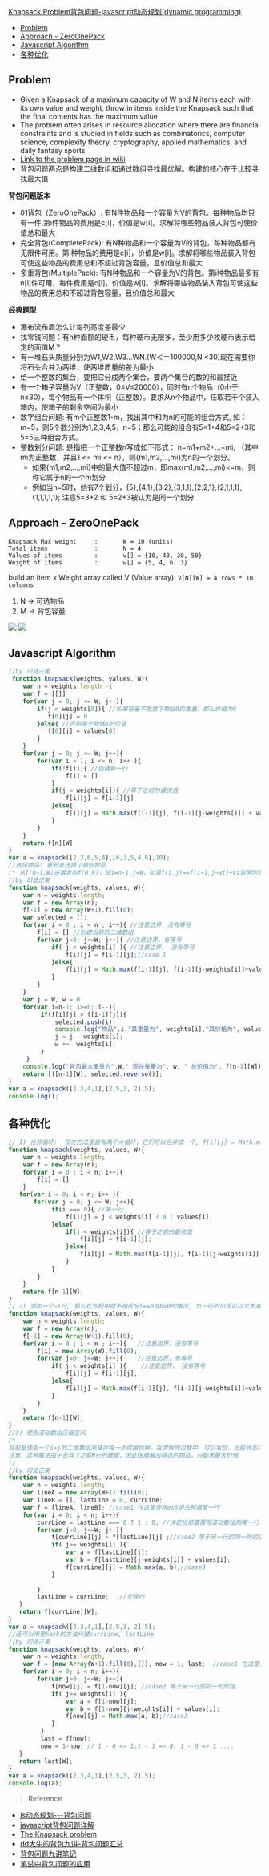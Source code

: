 [Knapsack Problem背包问题-javascript动态规划(dynamic programming)](#top)

- [Problem](#problem)
- [Approach - ZeroOnePack](#approach---zeroonepack)
- [Javascript Algorithm](#javascript-algorithm)
- [各种优化](#%E5%90%84%E7%A7%8D%E4%BC%98%E5%8C%96)

## Problem

- Given a Knapsack of a maximum capacity of W and N items each with its own value and weight, throw in items inside the Knapsack such that the final contents has the maximum value
- The problem often arises in resource allocation where there are financial constraints and is studied in fields such as combinatorics, computer science, complexity theory, cryptography, applied mathematics, and daily fantasy sports
- [Link to the problem page in wiki](https://www.javacodegeeks.com/2014/07/the-knapsack-problem.html)
- 背包问题两点是构建二维数组和通过数组寻找最优解。构建的核心在于比较寻找最大值

**背包问题版本**

- 01背包（ZeroOnePack）: 有N件物品和一个容量为V的背包。每种物品均只有一件,第i件物品的费用是c[i]，价值是w[i]。求解将哪些物品装入背包可使价值总和最大
- 完全背包(CompletePack): 有N种物品和一个容量为V的背包，每种物品都有无限件可用。第i种物品的费用是c[i]，价值是w[i]。求解将哪些物品装入背包可使这些物品的费用总和不超过背包容量，且价值总和最大
- 多重背包(MultiplePack): 有N种物品和一个容量为V的背包。第i种物品最多有n[i]件可用，每件费用是c[i]，价值是w[i]。求解将哪些物品装入背包可使这些物品的费用总和不超过背包容量，且价值总和最大

**经典题型**

- 瀑布流布局怎么让每列高度差最少
- 找零钱问题：有n种面额的硬币，每种硬币无限多，至少用多少枚硬币表示给定的面值M？
- 有一堆石头质量分别为W1,W2,W3…WN.(W＜＝100000,N <30)现在需要你将石头合并为两堆，使两堆质量的差为最小
- 给一个整数的集合，要把它分成两个集合，要两个集合的数的和最接近
- 有一个箱子容量为V（正整数，0≤V≤20000），同时有n个物品（0小于n≤30），每个物品有一个体积（正整数）。要求从n个物品中，任取若干个装入箱内，使箱子的剩余空间为最小
- 数字组合问题: 有m个正整数1-m，找出其中和为n的可能的组合方式, 如：m=5，则5个数分别为1,2,3,4,5，n=5；那么可能的组合有5=1+4和5=2+3和5=5三种组合方式。
- 整数划分问题: 是指把一个正整数n写成如下形式： n=m1+m2+...+mi; （其中mi为正整数，并且1 <= mi <= n），则{m1,m2,...,mi}为n的一个划分。 
  - 如果{m1,m2,...,mi}中的最大值不超过m，即max(m1,m2,...,mi)<=m，则称它属于n的一个m划分
  - 例如当n=5时，他有7个划分，{5},{4,1},{3,2},{3,1,1},{2,2,1},{2,1,1,1},{1,1,1,1,1};     注意5=3+2 和 5=2+3被认为是同一个划分
  
## Approach - ZeroOnePack

```
Knapsack Max weight     :       W = 10 (units)
Total items             :       N = 4
Values of items         :       v[] = {10, 40, 30, 50}
Weight of items         :       w[] = {5, 4, 6, 3}
```

build an Item x Weight array called V (Value array):   `V[N][W] = 4 rows * 10 columns`
  1. N  -> 可选物品
  2. M  -> 背包容量

![](https://i.imgur.com/cBItp6H.png)
![](https://i.imgur.com/HLoHaWI.png)

## Javascript Algorithm

```javascript
//by 司徒正美
 function knapsack(weights, values, W){
    var n = weights.length -1
    var f = [[]]
    for(var j = 0; j <= W; j++){
        if(j < weights[0]){ //如果容量不能放下物品0的重量，那么价值为0
           f[0][j] = 0
        }else{ //否则等于物体0的价值
           f[0][j] = values[0]
        }
    }
    for(var j = 0; j <= W; j++){
        for(var i = 1; i <= n; i++ ){
            if(!f[i]){ //创建新一行
                f[i] = []
            }
            if(j < weights[i]){ //等于之前的最优值
                f[i][j] = f[i-1][j]
            }else{
                f[i][j] = Math.max(f[i-1][j], f[i-1][j-weights[i]] + values[i]) 
            }
        }
    }
    return f[n][W]
}
var a = knapsack([2,2,6,5,4],[6,3,5,4,6],10);
//选择物品: 看到底选择了哪些物品
/* 从f(n−1,W)逆着走向f(0,0)，设i=n-1,j=W，如果f(i,j)==f(i−1,j−wi)+vi说明包里面有第i件物品，因此我们只要当前行不等于上一行的总价值，就能挑出第i件物品，然后j减去该物品的重量，一直找到j = 0就行了 */
//by 司徒正美
function knapsack(weights, values, W){
    var n = weights.length;
    var f = new Array(n);
    f[-1] = new Array(W+1).fill(0);
    var selected = [];
    for(var i = 0 ; i < n ; i++){ //注意边界，没有等号
        f[i] = [] //创建当前的二维数组
        for(var j=0; j<=W; j++){ //注意边界，有等号
            if( j < weights[i] ){ //注意边界， 没有等号
                f[i][j] = f[i-1][j];//case 1
            }else{
                f[i][j] = Math.max(f[i-1][j], f[i-1][j-weights[i]]+values[i]);//case 2
            }
        }
    }
    var j = W, w = 0
    for(var i=n-1; i>=0; i--){
         if(f[i][j] > f[i-1][j]){
             selected.push(i);
             console.log("物品",i,"其重量为", weights[i],"其价格为", values[i]);
             j = j - weights[i];
             w +=  weights[i];
         }
     }
    console.log("背包最大承重为",W," 现在重量为", w, " 总价值为", f[n-1][W]);
    return [f[n-1][W], selected.reverse()];
}
var a = knapsack([2,3,4,1],[2,5,3, 2],5);
console.log();
```

## 各种优化

```javascript
// 1) 合并循环:  现在方法里面有两个大循环，它们可以合并成一个, f[i][j] = Math.max(f[i-1][j], f[i-1][j-weights[i]] + values[i])
function knapsack(weights, values, W){
    var n = weights.length;
    var f = new Array(n);
    for(var i = 0 ; i < n; i++){
        f[i] = []
    }
   for(var i = 0; i < n; i++ ){
       for(var j = 0; j <= W; j++){
            if(i === 0){ //第一行
                f[i][j] = j < weights[i] ? 0 : values[i];
            }else{
                if(j < weights[i]){ //等于之前的最优值
                    f[i][j] = f[i-1][j];
                }else{
                    f[i][j] = Math.max(f[i-1][j], f[i-1][j-weights[i]] + values[i]); 
                }
            }
        }
    }
    return f[n-1][W];
}
// 2) 添加一个−1行, 那么在方程中就不用区分i==0与0>0的情况, 负一行的出现可以大大减少了在双层循环的分支判定。是一个很好的技巧
function knapsack(weights, values, W){
    var n = weights.length;
    var f = new Array(n);
    f[-1] = new Array(W+1).fill(0);
    for(var i = 0 ; i < n ; i++){   //注意边界，没有等号
        f[i] = new Array(W).fill(0);
        for(var j=0; j<=W; j++){    //注意边界，有等号
            if( j < weights[i] ){    //注意边界， 没有等号
                f[i][j] = f[i-1][j];
            }else{
                f[i][j] = Math.max(f[i-1][j], f[i-1][j-weights[i]]+values[i]);//case 3
            }
        }
    }
    return f[n-1][W];
}
//3) 使用滚动数组压缩空间
/*
目前是使用一个i∗j的二维数组来储存每一步的最优解。在求解的过程中，可以发现，当前状态只与前一行的状态有关，那么更之前存储的状态信息已经无用了，可以舍弃的，只需要存储当前状态和前一行状态，所以只需使用2∗j的空间，循环滚动使用，就可以达到跟i∗j一样的效果。这是一个非常大的空间优化
注意，这种解法由于丢弃了之前N行的数据，因此很难解出挑选的物品，只能求最大价值
*/
//by 司徒正美
function knapsack(weights, values, W){
    var n = weights.length;
    var lineA = new Array(W+1).fill(0);
    var lineB = [], lastLine = 0, currLine;
    var f = [lineA, lineB]; //case1 在这里使用es6语法预填第一行
    for(var i = 0; i < n; i++){ 
        currLine = lastLine === 0 ? 1 : 0; //决定当前要覆写滚动数组的哪一行
        for(var j=0; j<=W; j++){
            f[currLine][j] = f[lastLine][j] ;//case2 等于另一行的同一列的值
            if( j>= weights[i] ){                         
                var a = f[lastLine][j];
                var b = f[lastLine][j-weights[i]] + values[i];
                f[currLine][j] = Math.max(a, b);//case3
            }
           
        }
        lastLine = currLine;   //交换行
   }
   return f[currLine][W];
}
var a = knapsack([2,3,4,1],[2,5,3, 2],5);
//还可以用更hack的方法代替currLine, lastLine
//by 司徒正美
function knapsack(weights, values, W){
    var n = weights.length;
    var f = [new Array(W+1).fill(0),[]], now = 1, last;  //case1 在这里使用es6语法预填第一行
    for(var i = 0; i < n; i++){ 
        for(var j=0; j<=W; j++){
            f[now][j] = f[1-now][j]; //case2 等于另一行的同一列的值
            if( j>= weights[i] ){                         
                var a = f[1-now][j];
                var b = f[1-now][j-weights[i]] + values[i];
                f[now][j] = Math.max(a, b);//case3
            }
         }
         last = f[now];
         now = 1-now; // 1 - 0 => 1;1 - 1 => 0; 1 - 0 => 1 ....
   }
   return last[W];
}
var a = knapsack([2,3,4,1],[2,5,3, 2],5);
console.log(a);
```

> Reference
- [js动态规划---背包问题](https://www.cnblogs.com/muamaker/p/9298129.html)
- [javascript背包问题详解](https://segmentfault.com/a/1190000012829866)
- [The Knapsack problem](https://www.javacodegeeks.com/2014/07/the-knapsack-problem.html)
- [dd大牛的背包九讲-背包问题汇总](https://blog.csdn.net/stack_queue/article/details/53544109)
- [背包问题九讲笔记](https://github.com/tianyicui/pack)
- [笔试中背包问题的应用](http://www.itdaan.com/blog/2017/09/09/60de97b871a6c0cca8e4235a79a9e9b1.html)
